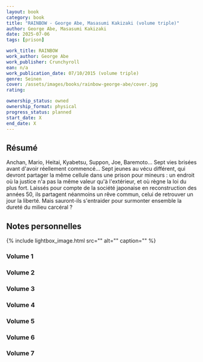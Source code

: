 ```yaml
---
layout: book
category: book
title: "RAINBOW - George Abe, Masasumi Kakizaki (volume triple)"
author: George Abe, Masasumi Kakizaki
date: 2025-07-06
tags: [prison]

work_title: RAINBOW
work_author: George Abe
work_publisher: Crunchyroll
ean: n/a 
work_publication_date: 07/10/2015 (volume triple)
genre: Seinen
cover: /assets/images/books/rainbow-george-abe/cover.jpg
rating: 

ownership_status: owned
ownership_format: physical
progress_status: planned
start_date: X
end_date: X
---
```

## Résumé
Anchan, Mario, Heitai, Kyabetsu, Suppon, Joe, Baremoto... Sept vies brisées avant d'avoir réellement commencé... Sept jeunes au vécu différent, qui devront partager la même cellule dans une prison pour mineurs : un endroit où la justice n'a pas la même valeur qu'à l'extérieur, et où règne la loi du plus fort. Laissés pour compte de la société japonaise en reconstruction des années 50, ils partagent néanmoins un rêve commun, celui de retrouver un jour la liberté. Mais sauront-ils s'entraider pour surmonter ensemble la dureté du milieu carcéral ?

## Notes personnelles
{% include lightbox_image.html
    src=""
    alt=""
    caption="" %}

### Volume 1 

### Volume 2 

### Volume 3

### Volume 4

### Volume 5

### Volume 6

### Volume 7

